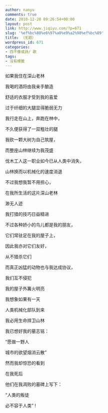 ```yaml
---
author: nanyu
comments: true
date: 2010-12-20 09:26:54+00:00
layout: post
link: http://www.jiqiyu.com/?p=671
slug: '%ef%bc%88%e6%97%a0%e9%a2%98%ef%bc%89'
title: （无题）
wordpress_id: 671
categories:
- 四不像或詩/ 歌
tags:
- 沒有標籤
---
```



如果我住在深山老林  

我喝的酒将由我亲手酿造  

舒适的衣服才受到我的喜爱  

过于纤细的大腿显得脆弱无力






我行走在山上，奔跑在林中，  

不久便获得了一双粗壮的腿  

我砍一颗大树为自己筑屋，  

而整座山林继续为我茂盛  

伐木工人这一职业如今已从人类中消失，  

山林换而以机械化的速度消退  

不过我想我暂不用担心，  

在我所生活的这片深山老林  

渺无人迹






我打猎的技巧日益精进  

不过各种娇小的鸟儿都是我的朋友，  

它们常驻足在我的屋子上，  

因此我亦对它们友好，  

从不猎杀它们  

而真正凶猛的动物也与我达成协议，  

我们互不侵犯  

我的屋子外篝火明亮






我想象如果有一天  

人类机械化部队到来  

我必用生命捍卫山林  

我已想好我的墓志铭：






“愿做一野人  

城市的欲望烟消云散”






然而我却惊恐的看到  

在我死后  

他们在我凋败的墓碑上写下：






“人类的叛徒  

必不容于人类”
!

